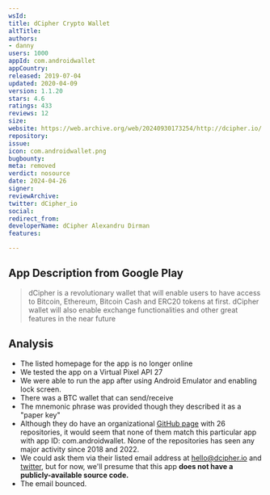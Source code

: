 ```yaml
---
wsId: 
title: dCipher Crypto Wallet
altTitle: 
authors:
- danny
users: 1000
appId: com.androidwallet
appCountry: 
released: 2019-07-04
updated: 2020-04-09
version: 1.1.20
stars: 4.6
ratings: 433
reviews: 12
size: 
website: https://web.archive.org/web/20240930173254/http://dcipher.io/
repository: 
issue: 
icon: com.androidwallet.png
bugbounty: 
meta: removed
verdict: nosource
date: 2024-04-26
signer: 
reviewArchive: 
twitter: dCipher_io
social: 
redirect_from: 
developerName: dCipher Alexandru Dirman
features: 

---
```


## App Description from Google Play 

> dCipher is a revolutionary wallet that will enable users to have access to Bitcoin, Ethereum, Bitcoin Cash and ERC20 tokens at first. dCipher wallet will also enable exchange functionalities and other great features in the near future

## Analysis 

- The listed homepage for the app is no longer online
- We tested the app on a Virtual Pixel API 27
- We were able to run the app after using Android Emulator and enabling lock screen. 
- There was a BTC wallet that can send/receive 
- The mnemonic phrase was provided though they described it as a "paper key"
- Although they do have an organizational [GitHub page](https://github.com/dCipherDev/dCipher-wallet-exchange) with 26 repositories, it would seem that none of them match this particular app with app ID: com.androidwallet. None of the repositories has seen any major activity since 2018 and 2022. 
- We could ask them via their listed email address at hello@dcipher.io and [twitter](https://twitter.com/BitcoinWalletz/status/1656279905842401284), but for now, we'll presume that this app **does not have a publicly-available source code.**
- The email bounced. 
